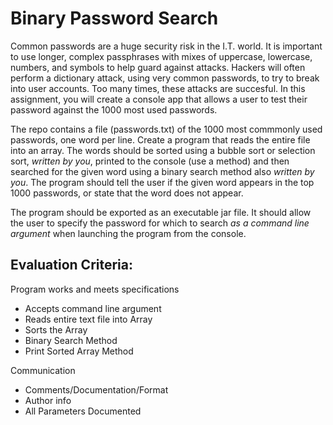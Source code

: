 # Binary Password Search

Common passwords are a huge security risk in the I.T. world. It is important to use longer, complex passphrases with mixes of uppercase, lowercase, numbers, and symbols to help guard against attacks. Hackers will often perform a dictionary attack, using very common passwords, to try to break into user accounts. Too many times, these attacks are succesful. In this assignment, you will create a console app that allows a user to test their password against the 1000 most used passwords.  

The repo contains a file (passwords.txt) of the 1000 most commmonly used passwords, one word per line. Create a program that reads the entire file into an array. The words should be sorted using a bubble sort or selection sort, *written by you*, printed to the console (use a method) and then searched for the given word using a binary search method also *written by you*. The program should tell the user if the given word appears in the top 1000 passwords, or state that the word does not appear.

The program should be exported as an executable jar file. It should allow the user to specify the password for which to search *as a command line argument* when launching the program from the console.

## Evaluation Criteria:

Program works and meets specifications

- Accepts command line argument
- Reads entire text file into Array
- Sorts the Array
- Binary Search	Method
- Print Sorted Array Method	


Communication

- Comments/Documentation/Format
- Author info
- All Parameters Documented
